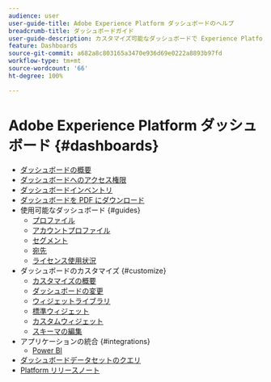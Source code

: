 ```yaml
---
audience: user
user-guide-title: Adobe Experience Platform ダッシュボードのヘルプ
breadcrumb-title: ダッシュボードガイド
user-guide-description: カスタマイズ可能なダッシュボードで Experience Platform データを視覚化します。
feature: Dashboards
source-git-commit: a682a8c803165a3470e936d69e0222a8893b97fd
workflow-type: tm+mt
source-wordcount: '66'
ht-degree: 100%

---
```



# Adobe Experience Platform ダッシュボード {#dashboards}

* [ダッシュボードの概要](home.md)
* [ダッシュボードへのアクセス権限](permissions.md)
* [ダッシュボードインベントリ](inventory.md)
* [ダッシュボードを PDF にダウンロード](download.md)
* 使用可能なダッシュボード {#guides}
   * [プロファイル](guides/profiles.md)
   * [アカウントプロファイル](guides/account-profiles.md)
   * [セグメント](guides/segments.md)
   * [宛先](guides/destinations.md)
   * [ライセンス使用状況](guides/license-usage.md)
* ダッシュボードのカスタマイズ {#customize}
   * [カスタマイズの概要](customize/overview.md)
   * [ダッシュボードの変更](customize/modify.md)
   * [ウィジェットライブラリ](customize/widget-library.md)
   * [標準ウィジェット](customize/standard-widgets.md)
   * [カスタムウィジェット](customize/custom-widgets.md)
   * [スキーマの編集](customize/edit-schema.md)
* アプリケーションの統合 {#integrations}
   * [Power BI](integrations/power-bi.md)
* [ダッシュボードデータセットのクエリ](query.md)
* [Platform リリースノート](https://docs.adobe.com/content/help/ja-JP/experience-platform/release-notes/latest.html)